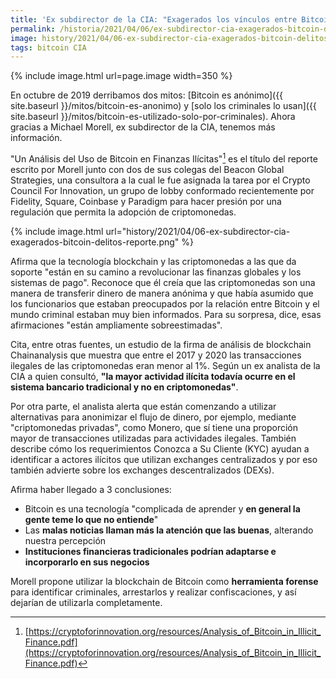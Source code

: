 ```yaml
---
title: 'Ex subdirector de la CIA: "Exagerados los vínculos entre Bitcoin y delitos"'
permalink: /historia/2021/04/06/ex-subdirector-cia-exagerados-bitcoin-delitos
image: history/2021/04/06-ex-subdirector-cia-exagerados-bitcoin-delitos.png
tags: bitcoin CIA
---
```


{% include image.html url=page.image width=350 %}

En octubre de 2019 derribamos dos mitos: [Bitcoin es anónimo]({{ site.baseurl }}/mitos/bitcoin-es-anonimo) y [solo los criminales lo usan]({{ site.baseurl }}/mitos/bitcoin-es-utilizado-solo-por-criminales). Ahora gracias a Michael Morell, ex subdirector de la CIA, tenemos más información.

"Un Análisis del Uso de Bitcoin en Finanzas Ilícitas"[^1] es el título del reporte escrito por Morell junto con dos de sus colegas del Beacon Global Strategies, una consultora a la cual le fue asignada la tarea por el Crypto Council For Innovation, un grupo de lobby conformado recientemente por Fidelity, Square, Coinbase y Paradigm para hacer presión por una regulación que permita la adopción de criptomonedas.

{% include image.html url="history/2021/04/06-ex-subdirector-cia-exagerados-bitcoin-delitos-reporte.png" %}

Afirma que la tecnología blockchain y las criptomonedas a las que da soporte "están en su camino a revolucionar las finanzas globales y los sistemas de pago". Reconoce que él creía que las criptomonedas son una manera de transferir dinero de manera anónima y que había asumido que los funcionarios que estaban preocupados por la relación entre Bitcoin y el mundo criminal estaban muy bien informados. Para su sorpresa, dice, esas afirmaciones "están ampliamente sobreestimadas".

Cita, entre otras fuentes, un estudio de la firma de análisis de blockchain Chainanalysis que muestra que entre el 2017 y 2020 las transacciones ilegales de las criptomonedas eran menor al 1%. Según un ex analista de la CIA a quien consultó, **"la mayor actividad ilícita todavía ocurre en el sistema bancario tradicional y no en criptomonedas"**.

Por otra parte, el analista alerta que están comenzando a utilizar alternativas para anonimizar el flujo de dinero, por ejemplo, mediante "criptomonedas privadas", como Monero, que sí tiene una proporción mayor de transacciones utilizadas para actividades ilegales. También describe cómo los requerimientos Conozca a Su Cliente (KYC) ayudan a identificar a actores ilícitos que utilizan exchanges centralizados y por eso también advierte sobre los exchanges descentralizados (DEXs).

Afirma haber llegado a 3 conclusiones:
- Bitcoin es una tecnología "complicada de aprender y **en general la gente teme lo que no entiende**"
- Las **malas noticias llaman más la atención que las buenas**, alterando nuestra percepción
- **Instituciones financieras tradicionales podrían adaptarse e incorporarlo en sus negocios**

Morell propone utilizar la blockchain de Bitcoin como **herramienta forense** para identificar criminales, arrestarlos y realizar confiscaciones, y así dejarían de utilizarla completamente.

[^1]: [https://cryptoforinnovation.org/resources/Analysis_of_Bitcoin_in_Illicit_Finance.pdf](https://cryptoforinnovation.org/resources/Analysis_of_Bitcoin_in_Illicit_Finance.pdf)